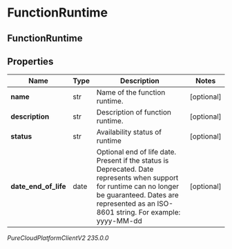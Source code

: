 # FunctionRuntime

## FunctionRuntime

## Properties

|Name | Type | Description | Notes|
|------------ | ------------- | ------------- | -------------|
| **name** | str | Name of the function runtime. | [optional] |
| **description** | str | Description of function runtime. | [optional] |
| **status** | str | Availability status of runtime | [optional] |
| **date_end_of_life** | date | Optional end of life date. Present if the status is Deprecated. Date represents when support for runtime can no longer be guaranteed. Dates are represented as an ISO-8601 string. For example: yyyy-MM-dd | [optional] |



_PureCloudPlatformClientV2 235.0.0_
